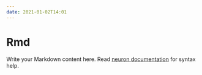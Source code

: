 ```yaml
---
date: 2021-01-02T14:01
---
```


# Rmd

Write your Markdown content here. Read [neuron documentation](https://neuron.zettel.page/2011404.html) for syntax help.

